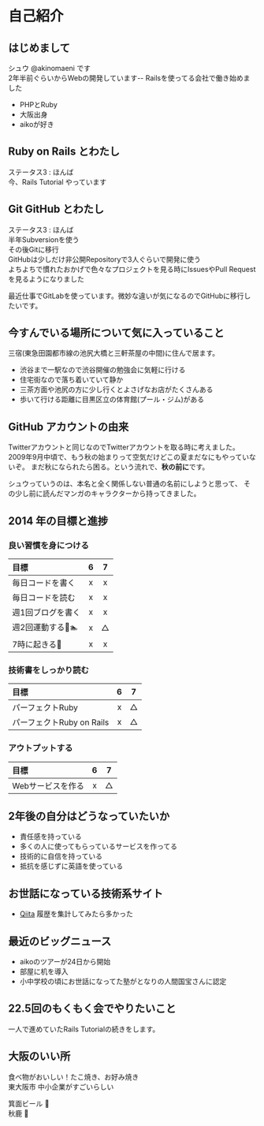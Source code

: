 # 自己紹介
## はじめまして
シュウ @akinomaeni です  
2年半前ぐらいからWebの開発しています--
Railsを使ってる会社で働き始めました

- PHPとRuby
- 大阪出身
- aikoが好き

## Ruby on Rails とわたし
ステータス3 : ほんば  
今、Rails Tutorial やっています

## Git GitHub とわたし
ステータス3 : ほんば  
半年Subversionを使う  
その後Gitに移行  
GitHubは少しだけ非公開Repositoryで3人ぐらいで開発に使う  
よちよちで慣れたおかげで色々なプロジェクトを見る時にIssuesやPull Requestを見るようになりました

最近仕事でGitLabを使っています。微妙な違いが気になるのでGitHubに移行したいです。

## 今すんでいる場所について気に入っていること
三宿(東急田園都市線の池尻大橋と三軒茶屋の中間)に住んで居ます。

- 渋谷まで一駅なので渋谷開催の勉強会に気軽に行ける
- 住宅街なので落ち着いていて静か
- 三茶方面や池尻の方に少し行くとよさげなお店がたくさんある
- 歩いて行ける距離に目黒区立の体育館(プール・ジム)がある

## GitHub アカウントの由来
Twitterアカウントと同じなのでTwitterアカウントを取る時に考えました。
2009年9月中頃で、もう秋の始まりって空気だけどこの夏まだなにもやっていないぞ。
まだ秋になられたら困る。という流れで、**秋の前に**です。

シュウっていうのは、本名と全く関係しない普通の名前にしようと思って、
その少し前に読んだマンガのキャラクターから持ってきました。

## 2014 年の目標と進捗
### 良い習慣を身につける
| 目標 | 6 | 7 |
| :--- | :-: | :-: |
| 毎日コードを書く | x | x |
| 毎日コードを読む | x | x |
| 週1回ブログを書く | x | x |
| 週2回運動する:runner::swimmer: | x | △ |
| 7時に起きる:sunrise: | x | x |

### 技術書をしっかり読む
| 目標 | 6 | 7 |
| :--- | :-: | :-: |
| パーフェクトRuby | x | △ |
| パーフェクトRuby on Rails | x | △ |

### アウトプットする
| 目標 | 6 | 7 |
| :--- | :-: | :-: |
| Webサービスを作る | x | △ |

## 2年後の自分はどうなっていたいか

- 責任感を持っている
- 多くの人に使ってもらっているサービスを作ってる
- 技術的に自信を持っている
- 抵抗を感じずに英語を使っている

## お世話になっている技術系サイト
- [Qiita](http://qiita.com/) 履歴を集計してみたら多かった

## 最近のビッグニュース
- aikoのツアーが24日から開始
- 部屋に机を導入
- 小中学校の頃にお世話になってた塾がとなりの人間国宝さんに認定

## 22.5回のもくもく会でやりたいこと
一人で進めていたRails Tutorialの続きをします。

## 大阪のいい所
食べ物がおいしい！たこ焼き、お好み焼き  
東大阪市 中小企業がすごいらしい  

箕面ビール :beer:  
秋鹿 :sake:
